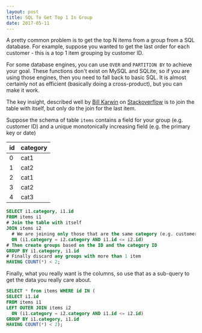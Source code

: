 ```yaml
---
layout: post
title: SQL To Get Top 1 In Group
date: 2017-05-11
---
```


A pretty common problem is to get the top N items from a group from a SQL database. For example, suppose you wanted to get the last order for each customer - this is a top 1 item grouping by customer ID.

For some database engines, you can use `OVER` and `PARTITION BY` to achieve your goal. These functions don't exist on MySQL and SQLite, so if you are using those engines, then you need to fall back to basic SQL. It is almost certainly not as efficient (basically doing a cross-product), but you can make it work.

The key insight, described well by [Bill Karwin](http://stackoverflow.com/users/20860/bill-karwin) on [Stackoverflow](http://stackoverflow.com/questions/1442527/how-to-select-the-newest-four-items-per-category/1442867#1442867) is to join the table with itself, but only do the join for the last item.

Suppose the schema of table `items` contains a field for your group (e.g. customer ID) and a unique monotonically increasing field (e.g. the primary key or date)

id | category
---|---------
0  | cat1
1  | cat2
2  | cat1
3  | cat2
4  | cat3

```sql
SELECT i1.category, i1.id
FROM items i1
# Join the table with itself
JOIN items i2
  # We are joining only those that are the same category (e.g. customer ID) AND then for that, do the cross product
  ON (i1.category = i2.category AND i1.id <= i2.id)
# Then create groups based on the ID and the category ID
GROUP BY i1.category, i1.id
# Finally discard any groups with more than 1 item
HAVING COUNT(*) < 2;
```

Finally, what you really want is the columns, so use that as a sub-query to get the data you really care about.

```sql
SELECT * from items WHERE id IN (
SELECT i1.id
FROM items i1
LEFT OUTER JOIN items i2
  ON (i1.category = i2.category AND i1.id <= i2.id)
GROUP BY i1.category, i1.id
HAVING COUNT(*) < 2);
```
